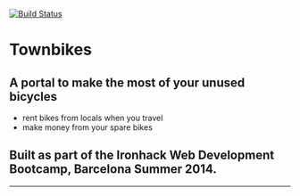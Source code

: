 [![Build Status](https://travis-ci.org/catburston/townbikes.svg?branch=master)](https://travis-ci.org/catburston/townbikes)

# Townbikes

## A portal to make the most of your unused bicycles

* rent bikes from locals when you travel
* make money from your spare bikes

## Built as part of the Ironhack Web Development Bootcamp, Barcelona Summer 2014.

---